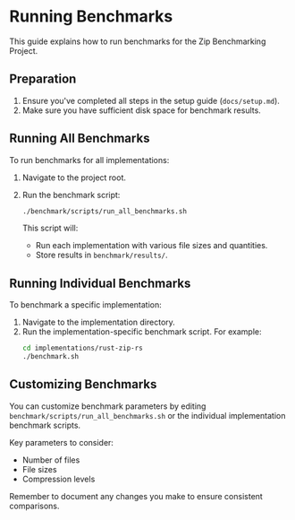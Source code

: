 # Running Benchmarks

This guide explains how to run benchmarks for the Zip Benchmarking Project.

## Preparation

1. Ensure you've completed all steps in the setup guide (`docs/setup.md`).
2. Make sure you have sufficient disk space for benchmark results.

## Running All Benchmarks

To run benchmarks for all implementations:

1. Navigate to the project root.
2. Run the benchmark script:

   ```sh
   ./benchmark/scripts/run_all_benchmarks.sh
   ```

   This script will:

   - Run each implementation with various file sizes and quantities.
   - Store results in `benchmark/results/`.

## Running Individual Benchmarks

To benchmark a specific implementation:

1. Navigate to the implementation directory.
2. Run the implementation-specific benchmark script. For example:
   ```sh
   cd implementations/rust-zip-rs
   ./benchmark.sh
   ```

## Customizing Benchmarks

You can customize benchmark parameters by editing `benchmark/scripts/run_all_benchmarks.sh` or the individual implementation benchmark scripts.

Key parameters to consider:

- Number of files
- File sizes
- Compression levels

Remember to document any changes you make to ensure consistent comparisons.
